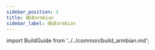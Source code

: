 ```yaml
---
sidebar_position: 3
title: 编译armbian
sidebar_label: 编译armbian
---
```


import BuildGuide from '../../common/build_armbian.md';

<BuildGuide />